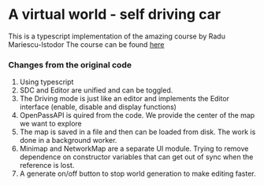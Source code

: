 # A virtual world - self driving car

This is a typescript implementation of the amazing course by Radu Mariescu-Istodor
The course can be found [here](https://www.youtube.com/watch?v=wH2aNJxltus&list=PLB0Tybl0UNfYoJE7ZwsBQoDIG4YN9ptyY&index=1)

### Changes from the original code

1. Using typescript
2. SDC and Editor are unified and can be toggled.
3. The Driving mode is just like an editor and implements the Editor interface (enable, disable and display functions)
4. OpenPassAPI is quired from the code. We provide the center of the map we want to explore
5. The map is saved in a file and then can be loaded from disk. The work is done in a background worker.
6. Minimap and NetworkMap are a separate UI module. Trying to remove dependence on constructor variables that can get out of sync when the reference is lost.
7. A generate on/off button to stop world generation to make editing faster.
